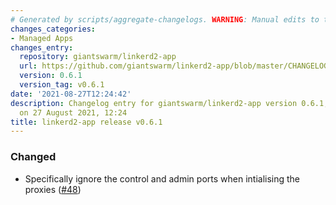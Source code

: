 ```yaml
---
# Generated by scripts/aggregate-changelogs. WARNING: Manual edits to this files will be overwritten.
changes_categories:
- Managed Apps
changes_entry:
  repository: giantswarm/linkerd2-app
  url: https://github.com/giantswarm/linkerd2-app/blob/master/CHANGELOG.md#061---2021-08-27
  version: 0.6.1
  version_tag: v0.6.1
date: '2021-08-27T12:24:42'
description: Changelog entry for giantswarm/linkerd2-app version 0.6.1, published
  on 27 August 2021, 12:24
title: linkerd2-app release v0.6.1
---
```


### Changed
- Specifically ignore the control and admin ports when intialising the proxies ([#48](https://github.com/giantswarm/linkerd-control-plane-app/pull/48))
